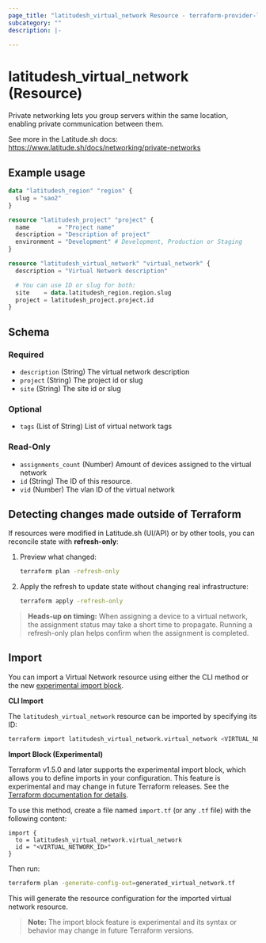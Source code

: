 ```yaml
---
page_title: "latitudesh_virtual_network Resource - terraform-provider-latitudesh"
subcategory: ""
description: |-
  
---
```


# latitudesh_virtual_network (Resource)

Private networking lets you group servers within the same location, enabling private communication between them.

See more in the Latitude.sh docs: https://www.latitude.sh/docs/networking/private-networks

## Example usage

```terraform
data "latitudesh_region" "region" {
  slug = "sao2"
}

resource "latitudesh_project" "project" {
  name        = "Project name"
  description = "Description of project"
  environment = "Development" # Development, Production or Staging
}

resource "latitudesh_virtual_network" "virtual_network" {
  description = "Virtual Network description"

  # You can use ID or slug for both:
  site    = data.latitudesh_region.region.slug
  project = latitudesh_project.project.id
}
```

<!-- schema generated by tfplugindocs -->
## Schema

### Required

- `description` (String) The virtual network description
- `project` (String) The project id or slug
- `site` (String) The site id or slug

### Optional

- `tags` (List of String) List of virtual network tags

### Read-Only

- `assignments_count` (Number) Amount of devices assigned to the virtual network
- `id` (String) The ID of this resource.
- `vid` (Number) The vlan ID of the virtual network

## Detecting changes made outside of Terraform

If resources were modified in Latitude.sh (UI/API) or by other tools, you can reconcile state with **refresh-only**:

1. Preview what changed:
   ```sh
   terraform plan -refresh-only
   ```
2. Apply the refresh to update state without changing real infrastructure:
   ```sh
   terraform apply -refresh-only
   ```

> **Heads-up on timing:** When assigning a device to a virtual network, the assignment status may take a short time to propagate. Running a refresh-only plan helps confirm when the assignment is completed.

## Import

You can import a Virtual Network resource using either the CLI method or the new [experimental import block](https://developer.hashicorp.com/terraform/language/import).

**CLI Import**

The `latitudesh_virtual_network` resource can be imported by specifying its ID:

```sh
terraform import latitudesh_virtual_network.virtual_network <VIRTUAL_NETWORK_ID>
```

**Import Block (Experimental)**

Terraform v1.5.0 and later supports the experimental import block, which allows you to define imports in your configuration. This feature is experimental and may change in future Terraform releases. See the [Terraform documentation for details](https://developer.hashicorp.com/terraform/language/import).

To use this method, create a file named `import.tf` (or any `.tf` file) with the following content:

```hcl
import {
  to = latitudesh_virtual_network.virtual_network
  id = "<VIRTUAL_NETWORK_ID>"
}
```

Then run:

```sh
terraform plan -generate-config-out=generated_virtual_network.tf
```

This will generate the resource configuration for the imported virtual network resource.

> **Note:** The import block feature is experimental and its syntax or behavior may change in future Terraform versions.